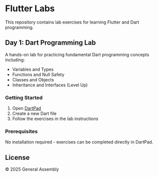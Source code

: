 # Flutter Labs

This repository contains lab exercises for learning Flutter and Dart programming.

## Day 1: Dart Programming Lab

A hands-on lab for practicing fundamental Dart programming concepts including:
- Variables and Types
- Functions and Null Safety
- Classes and Objects
- Inheritance and Interfaces (Level Up)

### Getting Started

1. Open [DartPad](https://dartpad.dev)
2. Create a new Dart file
3. Follow the exercises in the lab instructions

### Prerequisites

No installation required - exercises can be completed directly in DartPad.

## License

© 2025 General Assembly
